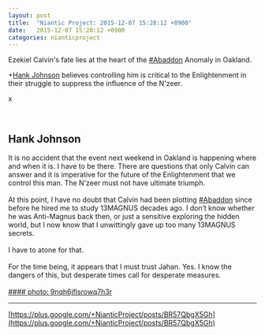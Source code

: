 ```yaml
---
layout: post
title:  "Niantic Project: 2015-12-07 15:28:12 +0900"
date:   2015-12-07 15:28:12 +0900
categories: nianticproject
---
```

Ezekiel Calvin's fate lies at the heart of the [#Abaddon](https://plus.google.com/s/%23Abaddon "") Anomaly in Oakland.

+[Hank Johnson](https://plus.google.com/117792105926525258257 "") believes controlling him is critical to the Enlightenment in their struggle to suppress the influence of the N'zeer.

x<div class="shared"><br /><h2>Hank Johnson</h2>It is no accident that the event next weekend in Oakland is happening where and when it is. I have to be there. There are questions that only Calvin can answer and it is imperative for the future of the Enlightenment that we control this man. The N’zeer must not have ultimate triumph. <br /><br />At this point, I have no doubt that Calvin had been plotting <a rel="nofollow" class="ot-hashtag" href="https://plus.google.com/s/%23Abaddon">#Abaddon</a> since before he hired me to study 13MAGNUS decades ago. I don’t know whether he was Anti-Magnus back then, or just a sensitive exploring the hidden world, but I now know that I unwittingly gave up too many 13MAGNUS secrets. <br /><br />I have to atone for that.  <br /><br />For the time being, it appears that I must trust Jahan. Yes. I know the dangers of this, but desperate times call for desperate measures.<br /><br /></div>
[#### photo: 9nqh6jflsrowq7h3r](https://lh3.googleusercontent.com/-e7wNGKamWjI/VmUk9FgBwzI/AAAAAAAADaY/P2u4iwWffAA/w800-h800/Magnus.jpg "")
- - -
[https://plus.google.com/+NianticProject/posts/BR57QbgX5Gh](https://plus.google.com/+NianticProject/posts/BR57QbgX5Gh)
